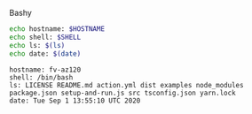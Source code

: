 
Bashy

``` bash
echo hostname: $HOSTNAME
echo shell: $SHELL
echo ls: $(ls)
echo date: $(date)
```

``` markdown-code-runner output
hostname: fv-az120
shell: /bin/bash
ls: LICENSE README.md action.yml dist examples node_modules package.json setup-and-run.js src tsconfig.json yarn.lock
date: Tue Sep 1 13:55:10 UTC 2020
```
